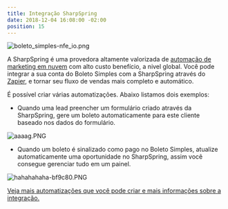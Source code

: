 ```yaml
---
title: Integração SharpSpring
date: 2018-12-04 16:08:00 -02:00
position: 15
---
```


![boleto_simples-nfe_io.png](/uploads/boleto_simples-nfe_io.png)

A SharpSpring é uma provedora altamente valorizada de [automação de marketing em nuvem](https://sharpspring.com/marketing-automation/.) com alto custo benefício, a nivel global. Você pode integrar a sua conta do Boleto Simples com a SharpSpring através do [Zapier](https://suporte.boletosimples.com.br/article/wgef8wyc53-quais-as-diferen-as-entre-os-registros-autom-ticos-atrav-s-de-van-e-webservice), e tornar seu fluxo de vendas mais completo e automático.

É possível criar várias automatizações. Abaixo listamos dois exemplos:

* Quando uma lead preencher um formulário criado através da SharpSpring, gere um boleto automaticamente para este cliente baseado nos dados do formulário.

![aaaag.PNG](/uploads/aaaag.PNG)

* Quando um boleto é sinalizado como pago no Boleto Simples, atualize automaticamente uma oportunidade no SharpSpring, assim você consegue gerenciar tudo em um painel.

![hahahahaha-bf9c80.PNG](/uploads/hahahahaha-bf9c80.PNG)

[Veja mais automatizações que você pode criar e mais informações sobre a integração.](https://zapier.com/apps/sharpspring/integrations/boleto-simples)